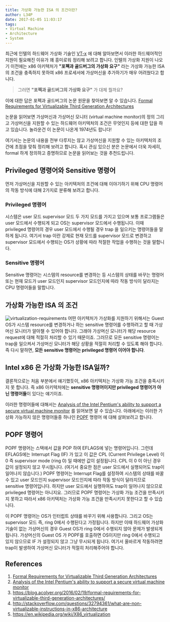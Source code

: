 ```yaml
---
title: 가상화 가능한 ISA 의 조건이란?
author: L34P
date: 2017-01-05 11:03:17
tags:
- Virtual Machine
- Architecture
- System
---
```


최근에 인텔의 하드웨어 가상화 기술인 [VT-x](https://en.wikipedia.org/wiki/X86_virtualization#Intel_virtualization_.28VT-x.29) 에 대해 알아보면서 이러한 하드웨어적인 지원이 필요해진 이유가 꽤 흥미로워 정리해 보려고 합니다. 인텔의 가상화 지원이 나오기 이전에는 x86 아키텍처가 **"포펙과 골드버그의 가상화 요구"** 라는 가상화 가능한 ISA의 조건을 충족하지 못하여 x86 프로세서에 가상머신을 추가하기가 매우 어려웠다고 합니다.

> 그러면 **"포펙과 골드버그의 가상화 요구"** 가 대체 뭘까요?

이에 대한 답은 포펙과 골드버그의 논문 원문을 찾아보면 알 수 있습니다.
[Formal Requirements for Virtualizable Third Generation Architectures](http://dl.acm.org/citation.cfm?id=361073)

논문을 읽어보면 가상머신과 가상머신 모니터 (virtual machine monitor)의 정의 그리고 가상머신을 지원할 수 있는 하드웨어 아키텍처의 조건은 무엇인지 등에 대한 답을 하고 있습니다. 놀라운건 이 논문이 나온게 1974년도 랍니다!

여기서는 논문의 내용을 전부 다루지는 않고 가상머신을 지원할 수 있는 아키텍처의 조건에 초점을 맞춰 정리해 보려고 합니다.
혹시 관심 있으신 분은 논문에서 더욱 자세히, formal 하게 정의하고 증명하므로 논문을 읽어보는 것을 추천드립니다.

## Privileged 명령어와 Sensitive 명령어
먼저 가상머신을 지원할 수 있는 아키텍처의 조건에 대해 이야기하기 위해 CPU 명령어의 작동 방식에 대해 2가지로 분류해 보려고 합니다.

### Privileged 명령어
시스템은 user 모드 supervisor 모드 두 가지 모드를 가지고 있으며 보통 프로그램들은 user 모드에서 수행되게 되고 OS는 supervisor 모드에서 수행됩니다. 이때 privileged 명령어의 경우 user 모드에서 수행될 경우 trap 을 일으키는 명령어들을 말하게 됩니다. 여기서 trap 이란 강제로 현재 모드를 supervisor 모드로 변경하고 supervisor 모드에서 수행되는 OS가 상황에 따라 적절한 작업을 수행하는 것을 말합니다.

### Sensitive 명령어
Sensitive 명령어는 시스템의 resource를 변경하는 등 시스템의 상태를 바꾸는 명령어 또는 현재 모드가 user 모드인지 supervisor 모드인지에 따라 작동 방식이 달라지는 CPU 명령어들을 말합니다.

## 가상화 가능한 ISA 의 조건
![virtualization-requirements](https://adriancolyer.files.wordpress.com/2016/02/virtualization-requirements.png "출처: https://blog.acolyer.org/2016/02/19/formal-requirements-for-virtualizable-third-generation-architectures")
어떤 아키텍처가 가상화를 지원하기 위해서는 Guest OS가 시스템 resource를 변경하거나 하는 sensitive 명령어를 수행하려고 할 때 가상머신 모니터가 알아챌 수 있어야 합니다. 그래야 가상머신 모니터가 해당 resource request에 대해 적절히 처리할 수 있기 때문이죠. 그러므로 모든 sensitive 명령어는 trap을 일으켜서 가상머신 모니터가 해당 상황을 적절히 처리할 수 있도록 해야 합니다. 즉 다시 말하면, **모든 sensitive 명령어는 privileged 명령어 이어야 합니다**.

## Intel x86 은 가상화 가능한 ISA일까?
결론적으로는 처음 부분에서 얘기했듯이, x86 아키텍처는 가상화 가능 조건을 충족시키지 못 합니다. 즉 x86 아키텍처에는 **sensitive 명령어이지만 privileged 명령어가 아닌 명령어들**이 있다는 얘기이죠.

이러한 명령어들에 대해서는 [Analysis of the Intel Pentium's ability to support a secure virtual machine monitor](https://dl.acm.org/citation.cfm?id=1251316) 를 읽어보면 알 수 있습니다. 아래에서는 이러한 가상화 가능하지 않은 명령어들중 하나인 [POPF](http://c9x.me/x86/html/file_module_x86_id_250.html) 명령어 에 대해 살펴보려고 합니다.

## POPF 명령어
POPF 명령어는 스택에서 값을 POP 하여 EFLAGS에 넣는 명령어입니다. 그런데 EFLAGS에는 Interrupt Flag (IF) 가 있고 이 값은 CPL (Current Privilege Level) 이 0 즉 supervisor mode (ring 0) 일 때에만 값이 설정됩니다. CPL 이 0 이 아닌 경우 값이 설정되지 않고 무시됩니다. (여기서 중요한 점은 user 모드에서 실행되어도 trap이 일어나지 않습니다.) POPF 명령어는 Interrupt Flag를 설정하여 시스템의 상태를 바꿀 수 있고 user 모드인지 supervisor 모드인지에 따라 작동 방식이 달라지므로 sensitive 명령어입니다. 하지만 user 모드에서 실행하여도 trap이 일어나지 않으므로 privileged 명령어는 아니지요. 그러므로 POPF 명령어는 가상화 가능 조건을 만족시키지 못하고 따라서 x86 아키텍처는 가상화 가능 조건을 만족시키지 못한다고 할 수 있습니다.

이 POPF 명령어는 OS가 인터럽트 상태를 바꾸기 위해 사용합니다. 그리고 OS는 supervisor 모드 즉, ring 0에서 수행된다고 가정됩니다. 하지만 이때 하드웨어 가상화 기술이 없는 가상머신의 경우 Guest OS가 ring 0에서 수행되지 않아 문제가 발생되게 됩니다. 가상머신의 Guest OS 가 POPF를 호출하면 OS이지만 ring 0에서 수행되고 있지 않으므로 IF 가 설정되지 않고 그냥 무시되게 됩니다. 여기서 올바르게 작동하려면 trap이 발생하여 가상머신 모니터가 적절히 처리해주어야 합니다.

## References
1. [Formal Requirements for Virtualizable Third Generation Architectures](http://dl.acm.org/citation.cfm?id=361073)
2. [Analysis of the Intel Pentium's ability to support a secure virtual machine monitor](https://dl.acm.org/citation.cfm?id=1251316) 
3. https://blog.acolyer.org/2016/02/19/formal-requirements-for-virtualizable-third-generation-architectures/
4. http://stackoverflow.com/questions/32794361/what-are-non-virtualizable-instructions-in-x86-architecture
5. https://en.wikipedia.org/wiki/X86_virtualization
